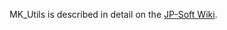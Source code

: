 MK\_Utils is described in detail on the [JP-Soft Wiki](http://www.jpsoftwiki.com/wiki/index.php?title=MkUtils_%28plugin%29).